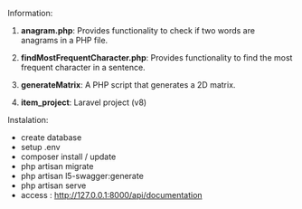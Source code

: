 Information:

1. **anagram.php**: Provides functionality to check if two words are anagrams in a PHP file.

2. **findMostFrequentCharacter.php**: Provides functionality to find the most frequent character in a sentence.

3. **generateMatrix**: A PHP script that generates a 2D matrix.

4. **item_project**: Laravel project (v8)

Instalation:

- create database
- setup .env
- composer install / update
- php artisan migrate
- php artisan l5-swagger:generate
- php artisan serve
- access : http://127.0.0.1:8000/api/documentation
